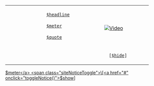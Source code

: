 <style type="text/css">

1.  siteNotice {

`   text-align: left;`
`   text-decoration: none;`

} .rtl \#siteNotice {

`   text-align: right;`

} .fundraiser-box {

`   margin-top: 12px;`
`   font-style: normal;`

} .fundraiser-box a.hidelink {

`   color: black;`
`   text-decoration: none;`

} .fundraiser-box a.hidelink small, .fundraiser-box a.hidelink .showlink {

`   color: #002bb8;`

} .fundraiser-text {

`   height: 75px;`
`   padding: 0px 8px;`
`   background: #fdece5;`
`   border: solid 2px #f3e4dd;`
`   text-align: left;`

} .rtl .fundraiser-text {

`   text-align: right;`

} .fundraiser-headline {

`   font-size: 14px;`
`   margin-top: 0px;`
`   padding: 0px;`
`   color: #0a3c27;`
`   font-weight: bold;`

} .fundraiser-headline a.hidelink {

`   color: #0a3c27;`

} .fundraiser-quote {

`   font-family: Monaco, monospace;`
`   font-size: 11px;`
`   background: white;`
`   `
`   height: 1.5em;`
`   padding: 2px 8px;`
`   border: solid 2px #efedee;`
`   `
`   overflow: hidden;`

} .fundraiser-quote marquee {

`   width: 384px;`

} .fundraiser-quote .fundquote {

`   padding-right: 1.5em;`

} .fundraiser-quote {

`   margin-top: 5px;`
`   margin-bottom: 0px;`

}

</style>

<div id="siteNoticeBig">

<table class="fundraiser-box">

<tr>

<td class="fundraiser-text">

<div class="fundraiser-headline">

`               `<a href="$target" class="hidelink">`$headline`</a>
`           `

</div>

<div class='fundraiser-meter'>

`               `<a href="$target" class="hidelink">`$meter`</a>
`           `

</div>

<div class='fundraiser-quote'>

`               `<a href="$target" class="hidelink">`$quote`</a>
`           `

</div>

</td>

<td width="109" height="75">

`           `<a href="//wikimediafoundation.org/donate/2007/psa/" class="hidelink"><img src="//upload.wikimedia.org/wikipedia/commons/a/ab/Movie.png?2" alt="Video" /></a>
`       `

</td>

</tr>

<tr class="siteNoticeToggle">

<td colspan="2" align="right">

`           [`<a href="#" onclick="toggleNotice()">`$hide`</a>`]`
`       `

</td>

</tr>

</table>

</div>

<div id="siteNoticeSmall" class="fundraiser-folded">

<a href="$target">$meter</a> <span class="siteNoticeToggle">\[<a href="#" onclick="toggleNotice()">$show</a>\]</span>

</div>